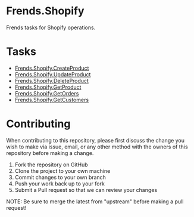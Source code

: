 # Frends.Shopify

Frends tasks for Shopify operations.

# Tasks

- [Frends.Shopify.CreateProduct](Frends.Shopify.CreateProduct/README.md)
- [Frends.Shopify.UpdateProduct](Frends.Shopify.UpdateProduct/README.md)
- [Frends.Shopify.DeleteProduct](Frends.Shopify.DeleteProduct/README.md)
- [Frends.Shopify.GetProduct](Frends.Shopify.GetProduct/README.md)
- [Frends.Shopify.GetOrders](Frends.Shopify.GetOrders/README.md)
- [Frends.Shopify.GetCustomers](Frends.Shopify.GetCustomers/README.md)

# Contributing
When contributing to this repository, please first discuss the change you wish to make via issue, email, or any other method with the owners of this repository before making a change.

1. Fork the repository on GitHub
2. Clone the project to your own machine
3. Commit changes to your own branch
4. Push your work back up to your fork
5. Submit a Pull request so that we can review your changes

NOTE: Be sure to merge the latest from "upstream" before making a pull request!